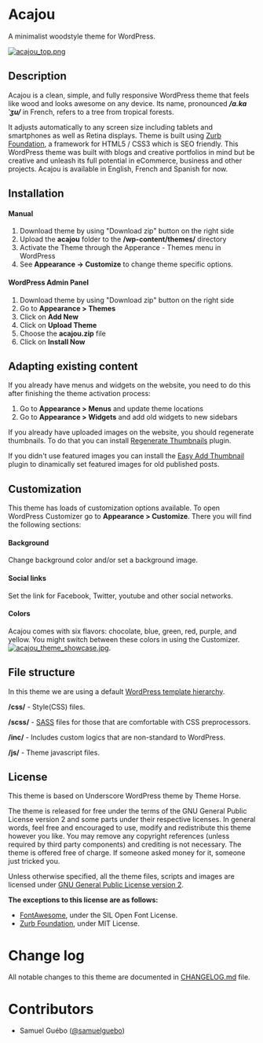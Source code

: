 # Acajou
A minimalist woodstyle theme for WordPress.

[![acajou_top.png](https://s6.postimg.org/pfvhdmpr5/acajou_top.png)](https://postimg.org/image/zd6i6oxct/)
## Description

Acajou is a clean, simple, and fully responsive WordPress theme that feels like wood and looks awesome on any device. Its name, pronounced ***/a.kaˈʒu/*** in French, refers to a tree from tropical forests. 

It adjusts automatically to any screen size including tablets and smartphones as well as Retina displays. Theme is built using [Zurb Foundation](https://github.com/zurb/foundation-sites), a  framework for HTML5 / CSS3 which is SEO friendly. This WordPress theme was built with blogs and creative portfolios in mind but be creative and unleash its full potential in eCommerce, business and other projects. Acajou is available in English, French and Spanish for now.

## Installation

#### Manual

1. Download theme by using "Download zip" button on the right side
2. Upload the **acajou** folder to the **/wp-content/themes/** directory
3. Activate the Theme through the Apperance - Themes menu in WordPress
4. See **Appearance -> Customize**  to change theme specific options.
 
#### WordPress Admin Panel

1. Download theme by using "Download zip" button on the right side
2. Go to **Appearance > Themes**
3. Click on **Add New**
4. Click on **Upload Theme**
5. Choose the **acajou.zip** file
6. Click on **Install Now**


## Adapting existing content
If you already have menus and widgets on the website, you need to do this after finishing the theme activation process:

1. Go to **Appearance > Menus** and update theme locations
2. Go to **Appearance > Widgets** and add old widgets to new sidebars

If you already have uploaded images on the website, you should regenerate thumbnails. To do that you can install [Regenerate Thumbnails](http://wordpress.org/plugins/regenerate-thumbnails/) plugin.

If you didn't use featured images you can install the [Easy Add Thumbnail](http://wordpress.org/plugins/easy-add-thumbnail/) plugin to dinamically set featured images for old published posts.


## Customization

This theme has loads of customization options available. To open WordPress Customizer go to **Appearance > Customize**. There you will find the following sections:
#### Background
Change background color and/or set a background image.
#### Social links
Set the link for Facebook, Twitter, youtube and other social networks.

#### Colors
 Acajou comes with six flavors: chocolate, blue, green, red, purple, and yellow. You might switch between these colors in using the Customizer.
[![acajou_theme_showcase.jpg](https://s6.postimg.org/p9hsajgm9/acajou_theme_showcase.jpg)](https://postimg.org/image/5rn4uljod/).


## File structure
In this theme we are using a default [WordPress template hierarchy](http://codex.wordpress.org/Template_Hierarchy).

**/css/** - Style(CSS) files.

**/scss/** - [SASS](http://sass-lang.com) files for those that are comfortable with CSS preprocessors.

**/inc/** - Includes custom logics that are non-standard to WordPress.

**/js/** - Theme javascript files.


## License

This theme is based on Underscore WordPress theme by Theme Horse.

The theme is released for free under the terms of the GNU General Public License version 2
and some parts under their respective licenses.
In general words, feel free and encouraged to use, modify and redistribute this theme however you like.
You may remove any copyright references (unless required by third party components) and crediting is not necessary.
The theme is offered free of charge. If someone asked money for it, someone just tricked you.

Unless otherwise specified, all the theme files, scripts and images are licensed under [GNU General Public License version 2](http://github.com/samuelguebo/acajou/LICENSE).

**The exceptions to this license are as follows:**

- [FontAwesome](https://github.com/FortAwesome/Font-Awesome), under the SIL Open Font License.
-  [Zurb Foundation](https://github.com/zurb/foundation-sites), under MIT License.

# Change log
All notable changes to this theme are documented in [CHANGELOG.md](https://github.com/samuelguebo/acajou/CHANGELOG.md) file.

# Contributors
 * Samuel Gu&eacute;bo ([@samuelguebo](http://twitter.com/samuelguebo))